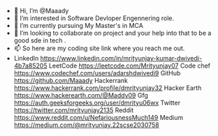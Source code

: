 - 👋 Hi, I’m @Maaady
- 👀 I’m interested in Software Devloper Engennering role.
- 🌱 I’m currently pursuing My Master's in MCA
- 💞️ I’m looking to collaborate on  project and your help into that to be a good sde in tech .
- 📫 So here are my coding site link where you reach me out.
- LinkedIn 
https://www.linkedin.com/in/mrityunjay-kumar-dwivedi-4b7a85205
LeetCode 
https://leetcode.com/Mrityunjay07
Code chef 
https://www.codechef.com/users/adarshdwivedi9
GitHub 
https://github.com/Maaady
Hackerrank 
https://www.hackerrank.com/profile/dmrityunjay32
Hacker Earth 
https://www.hackerearth.com/@Maddy09
Gfg
https://auth.geeksforgeeks.org/user/dmrityu06wx
Twitter
https://twitter.com/mrityunjay2135
Reddit
https://www.reddit.com/u/NefariousnessMuch149
Medium
https://medium.com/@mrityunjay.22scse2030758

<!---
Maaady/Maaady is a ✨ special ✨ repository because its `README.md` (this file) appears on your GitHub profile.
You can click the Preview link to take a look at your changes.
--->
